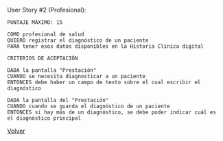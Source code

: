 User Story #2 (Profesional):

    PUNTAJE MÁXIMO: 15

    COMO profesional de salud
    QUIERO registrar el diagnóstico de un paciente
    PARA tener esos datos disponibles en la Historia Clínica digital

    CRITERIOS DE ACEPTACIÓN

    DADA la pantalla "Prestación" 
    CUANDO se necesita diagnosticar a un paciente
    ENTONCES debe haber un campo de texto sobre el cual escribir el diagnóstico

    DADA la pantalla del "Prestación"
    CUANDO cuando se guarda el diagnóstico de un paciente
    ENTONCES si hay más de un diagnóstico, se debe poder indicar cuál es el diagnóstico principal

[Volver](workshop.md)